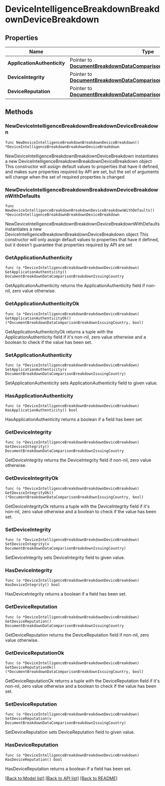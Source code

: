 # DeviceIntelligenceBreakdownBreakdownDeviceBreakdown

## Properties

Name | Type | Description | Notes
------------ | ------------- | ------------- | -------------
**ApplicationAuthenticity** | Pointer to [**DocumentBreakdownDataComparisonBreakdownIssuingCountry**](DocumentBreakdownDataComparisonBreakdownIssuingCountry.md) |  | [optional] 
**DeviceIntegrity** | Pointer to [**DocumentBreakdownDataComparisonBreakdownIssuingCountry**](DocumentBreakdownDataComparisonBreakdownIssuingCountry.md) |  | [optional] 
**DeviceReputation** | Pointer to [**DocumentBreakdownDataComparisonBreakdownIssuingCountry**](DocumentBreakdownDataComparisonBreakdownIssuingCountry.md) |  | [optional] 

## Methods

### NewDeviceIntelligenceBreakdownBreakdownDeviceBreakdown

`func NewDeviceIntelligenceBreakdownBreakdownDeviceBreakdown() *DeviceIntelligenceBreakdownBreakdownDeviceBreakdown`

NewDeviceIntelligenceBreakdownBreakdownDeviceBreakdown instantiates a new DeviceIntelligenceBreakdownBreakdownDeviceBreakdown object
This constructor will assign default values to properties that have it defined,
and makes sure properties required by API are set, but the set of arguments
will change when the set of required properties is changed

### NewDeviceIntelligenceBreakdownBreakdownDeviceBreakdownWithDefaults

`func NewDeviceIntelligenceBreakdownBreakdownDeviceBreakdownWithDefaults() *DeviceIntelligenceBreakdownBreakdownDeviceBreakdown`

NewDeviceIntelligenceBreakdownBreakdownDeviceBreakdownWithDefaults instantiates a new DeviceIntelligenceBreakdownBreakdownDeviceBreakdown object
This constructor will only assign default values to properties that have it defined,
but it doesn't guarantee that properties required by API are set

### GetApplicationAuthenticity

`func (o *DeviceIntelligenceBreakdownBreakdownDeviceBreakdown) GetApplicationAuthenticity() DocumentBreakdownDataComparisonBreakdownIssuingCountry`

GetApplicationAuthenticity returns the ApplicationAuthenticity field if non-nil, zero value otherwise.

### GetApplicationAuthenticityOk

`func (o *DeviceIntelligenceBreakdownBreakdownDeviceBreakdown) GetApplicationAuthenticityOk() (*DocumentBreakdownDataComparisonBreakdownIssuingCountry, bool)`

GetApplicationAuthenticityOk returns a tuple with the ApplicationAuthenticity field if it's non-nil, zero value otherwise
and a boolean to check if the value has been set.

### SetApplicationAuthenticity

`func (o *DeviceIntelligenceBreakdownBreakdownDeviceBreakdown) SetApplicationAuthenticity(v DocumentBreakdownDataComparisonBreakdownIssuingCountry)`

SetApplicationAuthenticity sets ApplicationAuthenticity field to given value.

### HasApplicationAuthenticity

`func (o *DeviceIntelligenceBreakdownBreakdownDeviceBreakdown) HasApplicationAuthenticity() bool`

HasApplicationAuthenticity returns a boolean if a field has been set.

### GetDeviceIntegrity

`func (o *DeviceIntelligenceBreakdownBreakdownDeviceBreakdown) GetDeviceIntegrity() DocumentBreakdownDataComparisonBreakdownIssuingCountry`

GetDeviceIntegrity returns the DeviceIntegrity field if non-nil, zero value otherwise.

### GetDeviceIntegrityOk

`func (o *DeviceIntelligenceBreakdownBreakdownDeviceBreakdown) GetDeviceIntegrityOk() (*DocumentBreakdownDataComparisonBreakdownIssuingCountry, bool)`

GetDeviceIntegrityOk returns a tuple with the DeviceIntegrity field if it's non-nil, zero value otherwise
and a boolean to check if the value has been set.

### SetDeviceIntegrity

`func (o *DeviceIntelligenceBreakdownBreakdownDeviceBreakdown) SetDeviceIntegrity(v DocumentBreakdownDataComparisonBreakdownIssuingCountry)`

SetDeviceIntegrity sets DeviceIntegrity field to given value.

### HasDeviceIntegrity

`func (o *DeviceIntelligenceBreakdownBreakdownDeviceBreakdown) HasDeviceIntegrity() bool`

HasDeviceIntegrity returns a boolean if a field has been set.

### GetDeviceReputation

`func (o *DeviceIntelligenceBreakdownBreakdownDeviceBreakdown) GetDeviceReputation() DocumentBreakdownDataComparisonBreakdownIssuingCountry`

GetDeviceReputation returns the DeviceReputation field if non-nil, zero value otherwise.

### GetDeviceReputationOk

`func (o *DeviceIntelligenceBreakdownBreakdownDeviceBreakdown) GetDeviceReputationOk() (*DocumentBreakdownDataComparisonBreakdownIssuingCountry, bool)`

GetDeviceReputationOk returns a tuple with the DeviceReputation field if it's non-nil, zero value otherwise
and a boolean to check if the value has been set.

### SetDeviceReputation

`func (o *DeviceIntelligenceBreakdownBreakdownDeviceBreakdown) SetDeviceReputation(v DocumentBreakdownDataComparisonBreakdownIssuingCountry)`

SetDeviceReputation sets DeviceReputation field to given value.

### HasDeviceReputation

`func (o *DeviceIntelligenceBreakdownBreakdownDeviceBreakdown) HasDeviceReputation() bool`

HasDeviceReputation returns a boolean if a field has been set.


[[Back to Model list]](../README.md#documentation-for-models) [[Back to API list]](../README.md#documentation-for-api-endpoints) [[Back to README]](../README.md)


